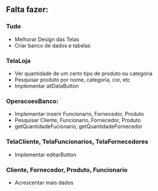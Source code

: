 ## Falta fazer:

### Tudo
- Melhorar Design das Telas
- Criar banco de dados e tabelas

### TelaLoja
- Ver quantidade de um certo tipo de produto ou categoria 
- Pesquisar produto por nome, categoria, cor, etc
- Implementar allDataButton

### OperacoesBanco: 
- Implementar inserir Funcionario, Fornecedor, Produto
- Pesquisar Cliente, Funcionario, Fornecedor, Produto
- getQuantidadeFucionario, getQuantidadeFornecedor

### TelaCliente, TelaFuncionarios, TelaFornecedores
- Implementar editarButton

### Cliente, Fornecedor, Produto, Funcionario
- Acrescentar mais dados